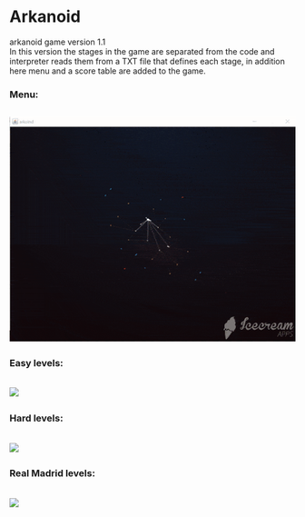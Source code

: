 # Arkanoid
arkanoid game version 1.1\
In this version the stages in the game are separated from the code and interpreter reads them from a TXT file that defines each stage, in addition here menu and a score table are added to the game.

### **Menu:**
![](git/menu.gif)
-------------------------
### **Easy levels:**
![](git/elc.gif)
-------------------------
### **Hard levels:**
![](git/hlc.gif)
-------------------------
### **Real Madrid levels:**
![](git/RealMadrid.gif)
-------------------------

